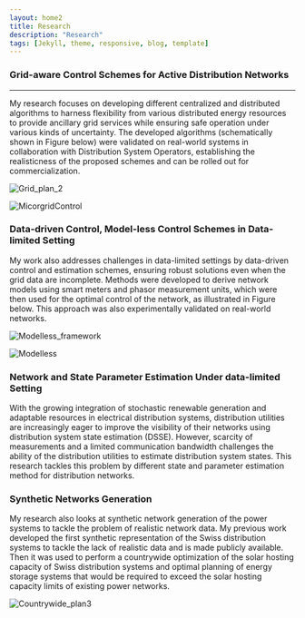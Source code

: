 ```yaml
---
layout: home2
title: Research
description: "Research"
tags: [Jekyll, theme, responsive, blog, template]
---
```


### Grid-aware Control Schemes for Active Distribution Networks
----
My research focuses on developing different centralized and distributed algorithms to harness flexibility from various distributed energy resources to provide ancillary grid services while ensuring safe operation under various kinds of uncertainty. The developed algorithms (schematically shown in Figure below) were validated on real-world systems in collaboration with Distribution System Operators, establishing the realisticness of the proposed schemes and can be rolled out for commercialization.

![Grid_plan_2](https://github.com/user-attachments/assets/80ab644c-9a12-4370-b581-1dd5e10cd959)

![MicorgridControl](https://github.com/user-attachments/assets/d92183c6-050a-405a-8cdc-5baf75617eef)


### Data-driven Control, Model-less Control Schemes in Data-limited Setting

My work also addresses challenges in data-limited settings by data-driven control and estimation schemes, ensuring robust solutions even when the grid data are incomplete. Methods were developed to derive network models using smart meters and phasor measurement units, which were then used for the optimal control of the network, as illustrated in Figure below. This approach was also experimentally validated on real-world networks.

![Modelless_framework](https://github.com/user-attachments/assets/65d2d97b-61da-4b5b-9c69-323ee53071d9)

![Modelless](https://github.com/user-attachments/assets/7cb3648c-6f64-4587-96d7-0206cb80f100)

### Network and State Parameter Estimation Under data-limited Setting

With the growing integration of stochastic renewable generation and adaptable resources in electrical distribution systems, distribution utilities are increasingly eager to improve the visibility of their networks using distribution system state estimation (DSSE). However, scarcity of measurements and a limited communication bandwidth challenges the ability of the distribution utilities to estimate distribution system states. This research tackles this problem by different state and parameter estimation method for distribution networks. 

### Synthetic Networks Generation
My research also looks at synthetic network generation of the power systems to tackle the problem of realistic network data. My previous work  developed the first synthetic representation of the Swiss distribution systems to tackle the lack of realistic data and is made publicly available. Then it was used to perform a countrywide optimization of the solar hosting capacity of Swiss distribution systems and optimal planning of energy storage systems that would be required to exceed the solar hosting capacity limits of existing power networks.

![Countrywide_plan3](https://github.com/user-attachments/assets/b014c8de-ba8a-4710-96bf-98cd076ebcca)





